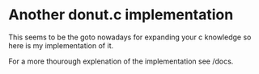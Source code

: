 # Another donut.c implementation
This seems to be the goto nowadays for expanding your c knowledge so here is my implementation of it.

For a more thourough explenation of the implementation see /docs.